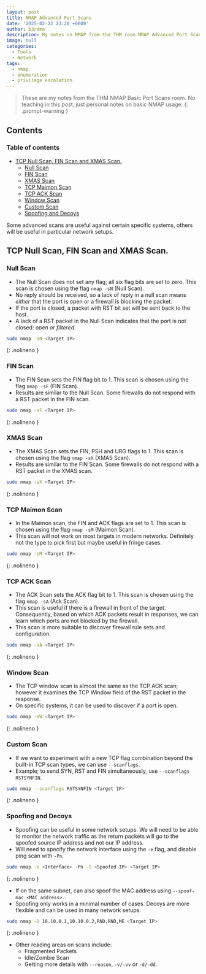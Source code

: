 ```yaml
---
layout: post
title: NMAP Advanced Port Scans
date: '2025-02-22 23:20 +0000'
author: b3rdma
description: My notes on NMAP from the THM room NMAP Advanced Port Scans
image: null
categories:
  - Tools
  - Network
tags:
  - nmap
  - enumeration
  - privilege escalation
---
```

<!-- prettier-ignore-start -->
> These are my notes from the THM NMAP Basic Port Scans room. No teaching in
> this post, just personal notes on basic NMAP usage.
{: .prompt-warning }
<!-- prettier-ignore-end -->

## Contents

### Table of contents

<!-- toc -->

- [TCP Null Scan, FIN Scan and XMAS Scan.](#tcp-null-scan-fin-scan-and-xmas-scan)
  * [Null Scan](#null-scan)
  * [FIN Scan](#fin-scan)
  * [XMAS Scan](#xmas-scan)
  * [TCP Maimon Scan](#tcp-maimon-scan)
  * [TCP ACK Scan](#tcp-ack-scan)
  * [Window Scan](#window-scan)
  * [Custom Scan](#custom-scan)
  * [Spoofing and Decoys](#spoofing-and-decoys)

<!-- tocstop -->

Some advanced scans are useful against certain specific systems, others will be
useful in particular network setups.

## TCP Null Scan, FIN Scan and XMAS Scan.

### Null Scan

- The Null Scan does not set any flag; all six flag bits are set to zero. This
  scan is chosen using the flag `nmap -sN` (Null Scan).
- No reply should be received, so a lack of reply in a null scan means _either_
  that the port is open or a firewall is blocking the packet.
- If the port is closed, a packet with RST bit set will be sent back to the
  host.
- A lack of a RST packet in the Null Scan indicates that the port is not closed:
  _*open or filtered*_.

<!-- prettier-ignore-start -->
```bash
sudo nmap -sN <Target IP>
```
{: .nolineno }
<!-- prettier-ignore-end -->

### FIN Scan

- The FIN Scan sets the FIN flag bit to 1. This scan is chosen using the flag
  `nmap -sF` (FIN Scan).
- Results are similar to the Null Scan. Some firewalls do not respond with a RST
  packet in the FIN scan.

<!-- prettier-ignore-start -->
```bash
sudo nmap -sF <Target IP>
```
{: .nolineno }
<!-- prettier-ignore-end -->

### XMAS Scan

- The XMAS Scan sets the FIN, PSH and URG flags to 1. This scan is chosen using
  the flag `nmap -sX` (XMAS Scan).
- Results are similar to the FIN Scan. Some firewalls do not respond with a RST
  packet in the XMAS scan.

<!-- prettier-ignore-start -->
```bash
sudo nmap -sX <Target IP>
```
{: .nolineno }
<!-- prettier-ignore-end -->

### TCP Maimon Scan

- In the Maimon scan, the FIN and ACK flags are set to 1. This scan is chosen
  using the flag `nmap -sM` (Maimon Scan).
- This scan will not work on most targets in modern networks. Definitely not the
  type to pick first but maybe useful in fringe cases.

<!-- prettier-ignore-start -->
```bash
sudo nmap -sM <Target IP>
```
{: .nolineno }
<!-- prettier-ignore-end -->

### TCP ACK Scan

- The ACK Scan sets the ACK flag bit to 1. This scan is chosen using the flag
  `nmap -sA` (Ack Scan).
- This scan is useful if there is a firewall in front of the target.
  Consequently, based on which ACK packets result in responses, we can learn which
  ports are not blocked by the firewall.
- This scan is more suitable to discover firewall rule sets and configuration.

<!-- prettier-ignore-start -->
```bash
sudo nmap -sA <Target IP>
```
{: .nolineno }
<!-- prettier-ignore-end -->

### Window Scan

- The TCP window scan is almost the same as the TCP ACK scan; however it
  examines the TCP Window field of the RST packet in the response.
- On specific systems, it can be used to discover if a port is open.

<!-- prettier-ignore-start -->
```bash
sudo nmap -sW <Target IP>
```
{: .nolineno }
<!-- prettier-ignore-end -->

### Custom Scan

- If we want to experiment with a new TCP flag combination beyond the built-in
  TCP scan types, we can use `--scanflags`.
- Example; to send SYN, RST and FIN simultaneously, use `--scanflags RSTSYNFIN`.

<!-- prettier-ignore-start -->
```bash
sudo nmap --scanflags RSTSYNFIN <Target IP>
```
{: .nolineno }
<!-- prettier-ignore-end -->

### Spoofing and Decoys

- Spoofing can be useful in some network setups. We will need to be able to
  monitor the network traffic as the return packets will go to the spoofed source
  IP address and not our IP address.
- Will need to specify the network interface using the `-e` flag, and disable
  ping scan with `-Pn`.

<!-- prettier-ignore-start -->
```bash
sudo nmap -e <Interface> -Pn -S <Spoofed IP> <Target IP>
```
{: .nolineno }
<!-- prettier-ignore-end -->

- If on the same subnet, can also spoof the MAC address using `--spoof-mac <MAC
address>`.
- Spoofing only works in a minimal number of cases. Decoys are more flexible and
  can be used in many network setups.

<!-- prettier-ignore-start -->
```bash
sudo nmap -D 10.10.0.1,10.10.0.2,RND,RND,ME <Target IP>
```
{: .nolineno }
<!-- prettier-ignore-end -->

- Other reading areas on scans include:
  - Fragmented Packets
  - Idle/Zombie Scan
  - Getting more details with `--reason`, `-v/-vv` or `-d/-dd`.

